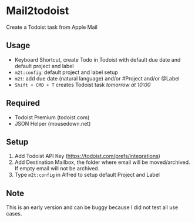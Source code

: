 # Mail2todoist
Create a Todoist task from Apple Mail

## Usage

* Keyboard Shortcut, create Todo in Todoist with default due date and default project and label
* `m2t:config`: default project and label setup
* `m2t`: add due date (natural language) and/or #Project and/or @Label
* `Shift + CMD + T` creates Todoist task *tomorrow at 10:00*

## Required

* Todoist Premium (todoist.com)
* JSON Helper (mousedown.net)

## Setup

1. Add Todoist API Key (https://todoist.com/prefs/integrations)
2. Add Destination Mailbox, the folder where email will be moved/archived. If empty email will not be archived.
3. Type `m2t:config` in Alfred to setup default Project and Label

## Note

This is an early version and can be buggy because I did not test all use cases. 
